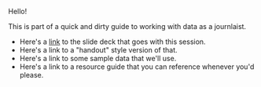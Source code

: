 
Hello!

This is part of a quick and dirty guide to working with data as a journlaist. 

+ Here's a [link](https://docs.google.com/presentation/d/1vNzgiLpKXFEUjdFqwEpLRqzsRJBhKbIe0Z910XUb4wE/edit?usp=sharing) to the slide deck that goes with this session.
+ Here's a link to a "handout" style version of that. 
+ Here's a link to some sample data that we'll use.
+ Here's a link to a resource guide that you can reference whenever you'd please. 

